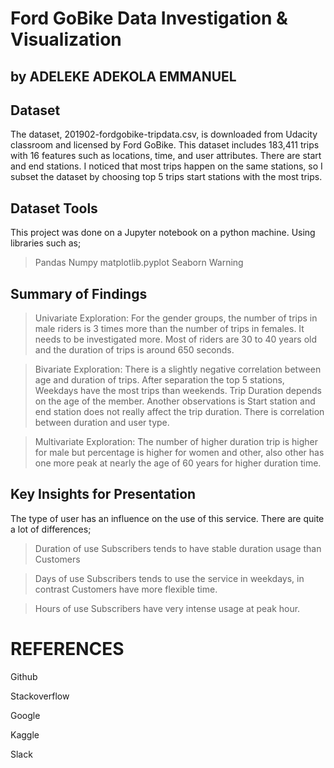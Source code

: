# Ford GoBike Data Investigation & Visualization
## by ADELEKE ADEKOLA EMMANUEL


## Dataset

The dataset, 201902-fordgobike-tripdata.csv, is downloaded from Udacity classroom and licensed by Ford GoBike. This dataset includes 183,411 trips with 16 features such as locations, time, and user attributes. There are start and end stations. I noticed that most trips happen on the same stations, so I subset the dataset by choosing top 5 trips start stations with the most trips.

## Dataset Tools

This project was done on a Jupyter notebook on a python machine. Using libraries such as;
>Pandas
>Numpy
>matplotlib.pyplot
>Seaborn
>Warning

## Summary of Findings

> Univariate Exploration: For the gender groups, the number of trips in male riders is 3 times more than the number of trips in females. It needs to be investigated more. Most of riders are 30 to 40 years old and the duration of trips is around 650 seconds.

> Bivariate Exploration: There is a slightly negative correlation between age and duration of trips. After separation the top 5 stations, Weekdays have the most trips than weekends. Trip Duration depends on the age of the member. Another observations is Start station and end station does not really affect the trip duration. There is correlation between duration and user type.

> Multivariate Exploration: The number of higher duration trip is higher for male but percentage is higher for women and other, also other has one more peak at nearly the age of 60 years for higher duration time.

## Key Insights for Presentation

The type of user has an influence on the use of this service. There are quite a lot of differences;

> Duration of use
Subscribers tends to have stable duration usage than Customers

> Days of use
Subscribers tends to use the service in weekdays, in contrast Customers have more flexible time.

> Hours of use
Subscribers have very intense usage at peak hour.


# REFERENCES

Github

Stackoverflow

Google

Kaggle

Slack


```python

```
